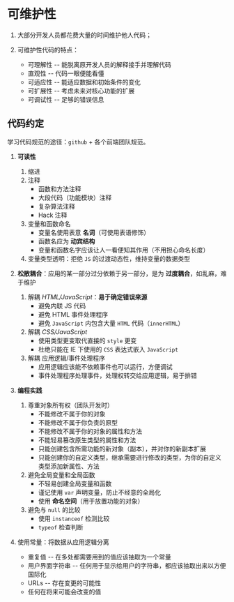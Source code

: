 # 可维护性
1. 大部分开发人员都花费大量的时间维护他人代码；

2. 可维护性代码的特点：
    * 可理解性 -- 能脱离原开发人员的解释接手并理解代码
    * 直观性 -- 代码一眼便能看懂
    * 可适应性 -- 能适应数据和初始条件的变化
    * 可扩展性 -- 考虑未来对核心功能的扩展
    * 可调试性 -- 足够的错误信息

## 代码约定
学习代码规范的途径：`github` + 各个前端团队规范。

1. **可读性**
    1. 缩进
    2. 注释
        * 函数和方法注释
        * 大段代码（功能模块）注释
        * 复杂算法注释
        * Hack 注释
    3. 变量和函数命名
        * 变量名使用表意 **名词**（可使用表语修饰）
        * 函数名应为 **动宾结构**
        * 变量和函数名字应该让人一看便知其作用（不用担心命名长度）
    4. 变量类型透明：拒绝 `JS` 的过渡动态性，维持变量的数据类型

2. **松散耦合**：应用的某一部分过分依赖于另一部分，是为 **过度耦合**，如乱麻，难于维护
    1. 解耦 *HTML/JavaScript*：**易于确定错误来源**
        * 避免内联 JS 代码
        * 避免 HTML 事件处理程序
        * 避免 `JavaScript` 内包含大量 `HTML` 代码（`innerHTML`）
    2. 解耦 *CSS/JavaScript*
        * 使用类型更变取代直接的 `style` 更变
        * 杜绝只能在 IE 下使用的 `CSS` 表达式嵌入 `JavaScript`
    3. 解耦 应用逻辑/事件处理程序
        * 应用逻辑应该能不依赖事件也可以运行，方便调试
        * 事件处理程序处理事件，处理权转交给应用逻辑，易于排错

3. **编程实践**
    1. 尊重对象所有权（团队开发时）
        * 不能修改不属于你的对象
        * 不能修改不属于你负责的原型
        * 不能修改不属于你的对象的属性和方法
        * 不能轻易篡改原生类型的属性和方法
        * 只能创建包含所需功能的新对象（副本），并对你的新副本扩展
        * 只能创建你的自定义类型，继承需要进行修改的类型，为你的自定义类型添加新属性、方法
    2. 避免全局变量和全局函数
        * 不轻易创建全局变量和函数
        * 谨记使用 `var` 声明变量，防止不经意的全局化
        * 使用 **命名空间**（用于放置功能的对象）
    3. 避免与 `null` 的比较
        * 使用 `instanceof` 检测比较
        * `typeof` 检查判断
4. 使用常量：将数据从应用逻辑分离
    * 重复值 -- 在多处都需要用到的值应该抽取为一个常量
    * 用户界面字符串 -- 任何用于显示给用户的字符串，都应该抽取出来以方便国际化
    * URLs -- 存在变更的可能性
    * 任何在将来可能会改变的值
